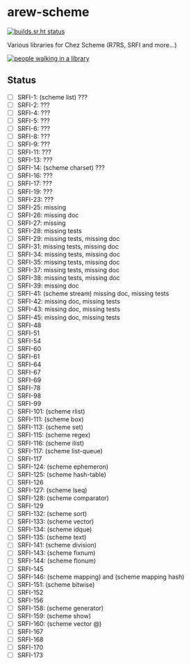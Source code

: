 # arew-scheme

[![builds.sr.ht status](https://builds.sr.ht/~amz3/arew-scheme/.build.yml.svg)](https://builds.sr.ht/~amz3/arew-scheme/.build.yml?)

Various libraries for Chez Scheme (R7RS, SRFI and more...)

[![people walking in a library](https://raw.githubusercontent.com/amirouche/arew-scheme/master/gabriel-sollmann-Y7d265_7i08-unsplash.jpg)](https://github.com/amirouche/arew-scheme)


## Status

- [ ] SRFI-1: (scheme list) ???
- [ ] SRFI-2: ???
- [ ] SRFI-4: ???
- [ ] SRFI-5: ???
- [ ] SRFI-6: ???
- [ ] SRFI-8: ???
- [ ] SRFI-9: ???
- [ ] SRFI-11: ???
- [ ] SRFI-13: ???
- [ ] SRFI-14: (scheme charset) ???
- [ ] SRFI-16: ???
- [ ] SRFI-17: ???
- [ ] SRFI-19: ???
- [ ] SRFI-23: ???
- [ ] SRFI-25: missing
- [ ] SRFI-26: missing doc
- [ ] SRFI-27: missing
- [ ] SRFI-28: missing tests
- [ ] SRFI-29: missing tests, missing doc
- [ ] SRFI-31: missing tests, missing doc
- [ ] SRFI-34: missing tests, missing doc
- [ ] SRFI-35: missing tests, missing doc
- [ ] SRFI-37: missing tests, missing doc
- [ ] SRFI-38: missing tests, missing doc
- [ ] SRFI-39: missing doc
- [ ] SRFI-41: (scheme stream) missing doc, missing tests
- [ ] SRFI-42: missing doc, missing tests
- [ ] SRFI-43: missing doc, missing tests
- [ ] SRFI-45: missing doc, missing tests
- [ ] SRFI-48
- [ ] SRFI-51
- [ ] SRFI-54
- [ ] SRFI-60
- [ ] SRFI-61
- [ ] SRFI-64
- [ ] SRFI-67
- [ ] SRFI-69
- [ ] SRFI-78
- [ ] SRFI-98
- [ ] SRFI-99
- [ ] SRFI-101: (scheme rlist)
- [ ] SRFI-111: (scheme box)
- [ ] SRFI-113: (scheme set)
- [ ] SRFI-115: (scheme regex)
- [ ] SRFI-116: (scheme ilist)
- [ ] SRFI-117: (scheme list-queue)
- [ ] SRFI-117
- [ ] SRFI-124: (scheme ephemeron)
- [ ] SRFI-125: (scheme hash-table)
- [ ] SRFI-126
- [ ] SRFI-127: (scheme lseq)
- [ ] SRFI-128: (scheme comparator)
- [ ] SRFI-129
- [ ] SRFI-132: (scheme sort)
- [ ] SRFI-133: (scheme vector)
- [ ] SRFI-134: (scheme idque)
- [ ] SRFI-135: (scheme text)
- [ ] SRFI-141: (scheme division)
- [ ] SRFI-143: (scheme fixnum)
- [ ] SRFI-144: (scheme flonum)
- [ ] SRFI-145
- [ ] SRFI-146: (scheme mapping) and (scheme mapping hash)
- [ ] SRFI-151: (scheme bitwise)
- [ ] SRFI-152
- [ ] SRFI-156
- [ ] SRFI-158: (scheme generator)
- [ ] SRFI-159: (scheme show)
- [ ] SRFI-160: (scheme vector @)
- [ ] SRFI-167
- [ ] SRFI-168
- [ ] SRFI-170
- [ ] SRFI-173
